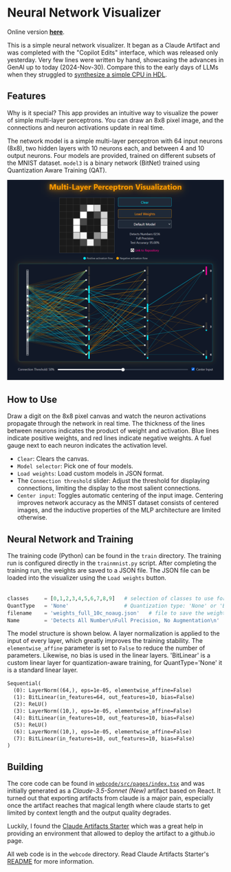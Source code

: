 # Neural Network Visualizer

Online version **[here](https://cpldcpu.github.io/neural-network-visualizer/)**.

This is a simple neural network visualizer. It began as a Claude Artifact and was completed with the "Copilot Edits" interface, which was released only yesterday. Very few lines were written by hand, showcasing the advances in GenAI up to today (2024-Nov-30). Compare this to the early days of LLMs when they struggled to [synthesize a simple CPU in HDL](https://github.com/cpldcpu/LLM_HDL_Design).

## Features

Why is it special? This app provides an intuitive way to visualize the power of simple multi-layer perceptrons. You can draw an 8x8 pixel image, and the connections and neuron activations update in real time.

The network model is a simple multi-layer perceptron with 64 input neurons (8x8), two hidden layers with 10 neurons each, and between 4 and 10 output neurons. Four models are provided, trained on different subsets of the MNIST dataset. `model3` is a binary network (BitNet) trained using Quantization Aware Training (QAT).

[![NN Visualizer](screenshot.png)](https://cpldcpu.github.io/neural-network-visualizer/)

## How to Use

Draw a digit on the 8x8 pixel canvas and watch the neuron activations propagate through the network in real time. The thickness of the lines between neurons indicates the product of weight and activation. Blue lines indicate positive weights, and red lines indicate negative weights. A fuel gauge next to each neuron indicates the activation level.

- `Clear`: Clears the canvas.
- `Model selector`: Pick one of four models.
- `Load weights`: Load custom models in JSON format.
- The `Connection threshold` slider: Adjust the threshold for displaying connections, limiting the display to the most salient connections.
- `Center input`: Toggles automatic centering of the input image. Centering improves network accuracy as the MNIST dataset consists of centered images, and the inductive properties of the MLP architecture are limited otherwise.

## Neural Network and Training

The training code (Python) can be found in the `train` directory. The training run is configured directly in the `trainmnist.py` script. After completing the training run, the weights are saved to a JSON file. The JSON file can be loaded into the visualizer using the `Load weights` button.

```python

classes     = [0,1,2,3,4,5,6,7,8,9]   # selection of classes to use for the output neurons
QuantType   = 'None'                  # Quantization type: 'None' or 'Binary'
filename    = 'weights_full_10c_noaug.json'   # file to save the weights to
Name        = 'Detects All Number\nFull Precision, No Augmentation\n'   # description of the model
``` 

The model structure is shown below. A layer normalization is applied to the input of every layer, which greatly improves the training stability. The `elementwise_affine` parameter is set to `False` to reduce the number of parameters. Likewise, no bias is used in the linear layers.  'BitLinear' is a custom linear layer for quantization-aware training, for QuantType='None' it is a standard linear layer.

```
Sequential(
  (0): LayerNorm((64,), eps=1e-05, elementwise_affine=False)
  (1): BitLinear(in_features=64, out_features=10, bias=False)
  (2): ReLU()
  (3): LayerNorm((10,), eps=1e-05, elementwise_affine=False)
  (4): BitLinear(in_features=10, out_features=10, bias=False)
  (5): ReLU()
  (6): LayerNorm((10,), eps=1e-05, elementwise_affine=False)
  (7): BitLinear(in_features=10, out_features=10, bias=False)
)
```

## Building

The core code can be found in [`webcode/src/pages/index.tsx`](webcode/src/pages/index.tsx) and was initially generated as a *Claude-3.5-Sonnet (New)* artifact based on React. It turned out that exporting artifacts from claude is a major pain, especially once the artifact reaches that magical length where claude starts to get limited by context length and the output quality degrades.

Luckily, I found the [Claude Artifacts Starter](https://github.com/EndlessReform/claude-artifacts-starter) which was a great help in providing an environment that allowed to deploy the artifact to a github.io page.

All web code is in the `webcode` directory. Read Claude Artifacts Starter's [README](webcode/README.md) for more information.
